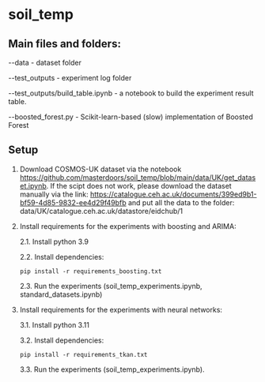 # soil_temp

## Main files and folders:
--data - dataset folder

--test_outputs - experiment log folder

--test_outputs/build_table.ipynb - a notebook to build the experiment result table.

--boosted_forest.py - Scikit-learn-based (slow) implementation of Boosted Forest

## Setup
1. Download COSMOS-UK dataset via the notebook https://github.com/masterdoors/soil_temp/blob/main/data/UK/get_dataset.ipynb. If the scipt does not work, please download the dataset manually via the link: https://catalogue.ceh.ac.uk/documents/399ed9b1-bf59-4d85-9832-ee4d29f49bfb and put all the data to the folder: data/UK/catalogue.ceh.ac.uk/datastore/eidchub/1
2. Install requirements for the experiments with boosting and ARIMA:
   
   2.1. Install python 3.9
   
   2.2. Install dependencies:
   
       pip install -r requirements_boosting.txt
   
   2.3. Run the experiments (soil_temp_experiments.ipynb, standard_datasets.ipynb)
3. Install requirements for the experiments with neural networks:
   
   3.1. Install python 3.11
   
   3.2. Install dependencies:
   
       pip install -r requirements_tkan.txt
   
   3.3. Run the experiments (soil_temp_experiments.ipynb).
